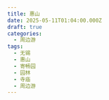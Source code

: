 ```yaml
---
title: 惠山
date: 2025-05-11T01:04:00.000Z
draft: true
categories:
  - 周边游
tags:
  - 无锡
  - 惠山
  - 寄畅园
  - 园林
  - 寺庙
  - 周边游
---
```


